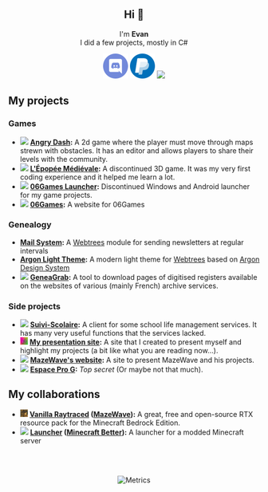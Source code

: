 <h2 align="center">Hi 👋</h2>  
<p align="center">I'm <b>Evan</b>
<br />I did a few projects, mostly in C#</p>
<p align="center">
  <a href="https://discord.gg/PaFbgFT"><img src="https://raw.githubusercontent.com/06Games/06Games/master/images/discord.png" width="50" /></a>
  <a href="https://paypal.me/06games"><img src="https://raw.githubusercontent.com/06Games/06Games/master/images/paypal.png" width="50" /></a>
  <a href="https://www.reddit.com/user/06GamesG"><img src="https://www.redditinc.com/assets/images/site/reddit-logo.png" width="50" /></a>
</p>

## My projects

### Games
* <img src="https://06games.github.io/images/games/angryDash.png" width="15"> **[Angry Dash](https://github.com/06Games/Angry_Dash):** A 2d game where the player must move through maps strewn with obstacles. It has an editor and allows players to share their levels with the community.  
* <img src="https://06games.github.io/images/games/epopeeMedievale.png" width="15"> **[L'Épopée Médiévale](https://github.com/06Games/L_Epopee_Medievale):** A discontinued 3D game. It was my very first coding experience and it helped me learn a lot.
* <img src="https://06games.github.io/images/apps/launcher.png" width="15"> **[06Games Launcher](https://github.com/06Games/06GamesLauncher):** Discontinued Windows and Android launcher for my game projects.
* <img src="https://06games.github.io/images/websites/06games.png" width="15"> **[06Games](https://github.com/06-Games/website):** A website for 06Games 

### Genealogy
* **[Mail System](https://github.com/06Games/Webtrees-MailSystem):** A [Webtrees](https://github.com/fisharebest/webtrees) module for sending newsletters at regular intervals
* **[Argon Light Theme](https://github.com/06Games/Webtrees-ArgonLight):** A modern light theme for [Webtrees](https://github.com/fisharebest/webtrees) based on [Argon Design System](https://github.com/creativetimofficial/argon-design-system)
* <img src="https://06games.github.io/images/apps/geneaGrab.png" width="15"> **[GeneaGrab](https://github.com/06Games/GeneaGrab):** A tool to download pages of digitised registers available on the websites of various (mainly French) archive services.

### Side projects
* <img src="https://06games.github.io/images/apps/suiviScolaire.png" width="15"> **[Suivi-Scolaire](https://github.com/06-Games/Suivi-Scolaire):** A client for some school life management services. It has many very useful functions that the services lacked.
* <img src="https://raw.githubusercontent.com/06Games/06Games/master/images/06games-alt.png" width="15"> **[My presentation site](https://github.com/06Games/06games.github.io):** A site that I created to present myself and highlight my projects (a bit like what you are reading now...).
* <img src="https://mazewave.github.io/assets/img/home/profile.jpg" width="15"> **[MazeWave's website](https://github.com/MazeWave/mazewave.github.io/):** A site to present MazeWave and his projects.
* <img src="https://06games.github.io/images/websites/espaceProG.png" width="15"> **[Espace Pro G](https://github.com/06Games/Espace-PRO-G):** *Top secret* (Or maybe not that much).


## My collaborations
* <img src="https://raw.githubusercontent.com/MazeWave/Vanilla-Raytraced/master/Vanilla%20Raytraced/pack_icon.png" width="15"> **[Vanilla Raytraced](https://github.com/MazeWave/Vanilla-Raytraced) ([MazeWave](https://github.com/MazeWave)):** A great, free and open-source RTX resource pack for the Minecraft Bedrock Edition.
* <img src="https://github.com/MinecraftBetter.png" width="15"> **[Launcher](https://github.com/MinecraftBetter/launcher) ([Minecraft Better](https://github.com/MinecraftBetter/)):** A launcher for a modded Minecraft server

<br /><br />

<p align="center">
	<img src="https://gist.github.com/06Games/10f4965fcf0f4b50323eea8346f5a32d/raw/github-metrics.svg" alt="Metrics">
</p>
